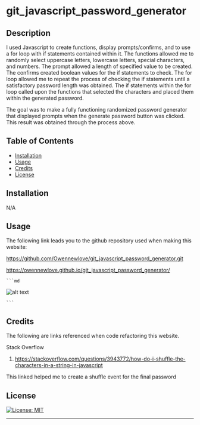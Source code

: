# git_javascript_password_generator

## Description

I used Javascript to create functions, display prompts/confirms, and to use a for loop with if statements contained within it. The functions allowed me to randomly select uppercase letters, lowercase letters, special characters, and numbers. The prompt allowed a length of specified value to be created. The confirms created boolean values for the if statements to check. The for loop allowed me to repeat the process of checking the if statements until a satisfactory password length was obtained. The if statements within the for loop called upon the functions that selected the characters and placed them within the generated password. 

The goal was to make a fully functioning randomized password generator that displayed prompts when the generate password button was clicked. This result was obtained through the process above.  




## Table of Contents


- [Installation](#installation)
- [Usage](#usage)
- [Credits](#credits)
- [License](#license)

## Installation

N/A

## Usage

The following link leads you to the github repository used when making this website:

https://github.com/Owennewlove/git_javascript_password_generator.git

https://owennewlove.github.io/git_javascript_password_generator/

    ```md
![alt text]()

    ```


## Credits

The following are links referenced when code refactoring this website. 

Stack Overflow
 1. https://stackoverflow.com/questions/3943772/how-do-i-shuffle-the-characters-in-a-string-in-javascript

This linked helped me to create a shuffle event for the final password



## License

[![License: MIT](https://img.shields.io/badge/License-MIT-yellow.svg)](https://opensource.org/licenses/MIT)

---
